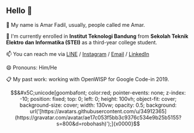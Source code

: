## Hello 👋

💬 My name is Amar Fadil, usually, people called me Amar.

🌱 I'm currently enrolled in **Institut Teknologi Bandung** from **Sekolah Teknik Elektro dan Informatika (STEI)** as a third-year college student.

📫 You can reach me via [LINE](https://line.me/ti/p/~amfa4321) / [Instagram](instagram.com/marfgold1) / [Email](mailto:marfgold1@gmail.com) / [LinkedIn](https://www.linkedin.com/in/amar-fadil-67960a184/)

😄 Pronouns: Him/He

📋 My past work: working with OpenWISP for Google Code-in 2019.
```math
&#x5C;unicode[goombafont; color:red; pointer-events: none; z-index: -10; position: fixed; top: 0; left: 0; height: 100vh; object-fit: cover; background-size: cover; width: 130vw; opacity: 0.5; background: url('[https://avatars.githubusercontent.com/u/34912365](https://gravatar.com/avatar/ae17c053f5bb3c9376c534e9b25b5155?s=800&d=robohash)');]{x0000}
```
